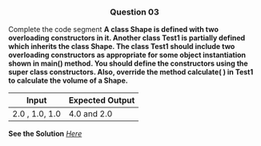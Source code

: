 <h3 align="center"> Question 03 </h3>

Complete the code segment **A class Shape is defined with two overloading constructors in it. Another class Test1 is partially defined which inherits the class Shape. The class Test1 should include two overloading constructors as appropriate for some object instantiation shown in main() method. You should define the constructors using the super class constructors. Also, override the method calculate( ) in Test1 to calculate the volume of a Shape.**


   Input       | Expected Output
---------------| ---------------------
2.0 , 1.0, 1.0 | 4.0 and 2.0

**See the Solution** *[Here](https://github.com/garvitraj/Swayam-IIT-KGP-NPTEL-Java-Course-2021-/blob/main/Week%203/Question%2003/solution.java)*
